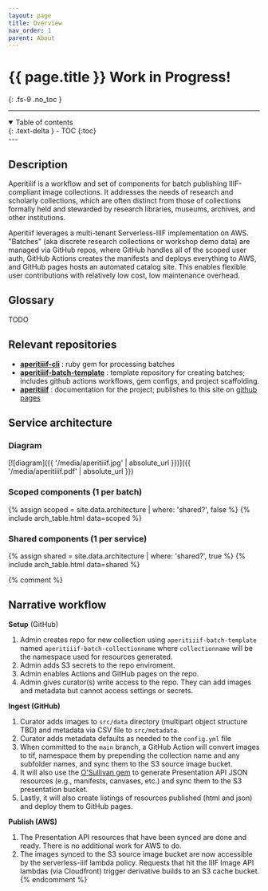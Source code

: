 ```yaml
---
layout: page
title: Overview
nav_order: 1
parent: About
---
```


# {{ page.title }} <span class="label label-purple">Work in Progress!</span>
{: .fs-9 .no_toc }

---

<details open markdown="block">
  <summary>
    Table of contents
  </summary>
  {: .text-delta }
- TOC
{:toc}
</details>
---

## Description

Aperitiiif is a workflow and set of components for batch publishing IIIF-compliant image collections. It addresses the needs of research and scholarly collections, which are often distinct from those of collections formally held and stewarded by research libraries, museums, archives, and other institutions.

Aperitiif leverages a multi-tenant Serverless-IIIF implementation on AWS. "Batches" (aka discrete research collections or workshop demo data) are managed via GitHub repos, where GitHub handles all of the scoped user auth,  GitHub Actions creates the manifests and deploys everything to AWS, and GitHub pages hosts an automated catalog site. This enables flexible user contributions with relatively low cost, low maintenance overhead.

## Glossary

TODO

## Relevant repositories

-   **[aperitiiif-cli](https://github.com/nyu-dss/aperitiiif-cli)** : ruby gem for processing batches
-   **[aperitiiif-batch-template](https://github.com/nyu-dss/aperitiiif-batch-template)** : template repository for creating batches; includes github actions workflows, gem configs, and project scaffolding.
-   **[aperitiiif](https://github.com/nyu-dss/aperitiiif)** : documentation for the project; publishes to this site on [github pages](https://nyu-dss.github.io/aperitiiif)

## Service architecture

### Diagram

[![diagram]({{ '/media/aperitiiif.jpg' | absolute_url }})]({{ '/media/aperitiiif.pdf' | absolute_url }})

### Scoped components (1 per batch)

{% assign scoped = site.data.architecture | where: 'shared?', false %}
{% include arch_table.html data=scoped %}

### Shared components (1 per service)

{% assign shared = site.data.architecture | where: 'shared?', true %}
{% include arch_table.html data=shared %}


{% comment %}

## Narrative workflow

**Setup** (GitHub)
1. Admin creates repo for new collection using `aperitiiif-batch-template` named `aperitiiif-batch-collectionname` where `collectionname` will be the namespace used for resources generated.
2. Admin adds S3 secrets to the repo enviroment.
3. Admin enables Actions and GitHub pages on the repo.
4. Admin gives curator(s) write access to the repo. They can add images and metadata but cannot access settings or secrets.  

**Ingest (GitHub)**  
1. Curator adds images to `src/data` directory (multipart object structure TBD) and metadata via CSV file to `src/metadata`.
2. Curator adds metadata defaults as needed to the `config.yml` file
3. When committed to the `main` branch, a GitHub Action will convert images to tif, namespace them by prepending the collection name and any subfolder names, and sync them to the S3 source image bucket.
4. It will also use the [O'Sullivan gem](https://github.com/iiif-prezi/osullivan) to generate Presentation API JSON resources (e.g., manifests, canvases, etc.) and sync them to the S3 presentation bucket.
5. Lastly, it will also create listings of resources published (html and json) and deploy them to GitHub pages.

**Publish (AWS)**
1. The Presentation API resources that have been synced are done and ready. There is no additional work for AWS to do.
2. The images synced to the S3 source image bucket are now accessible by the serverless-iiif lambda policy. Requests that hit the IIIF Image API lambdas (via Cloudfront) trigger derivative builds to an S3 cache bucket.
{% endcomment %}
